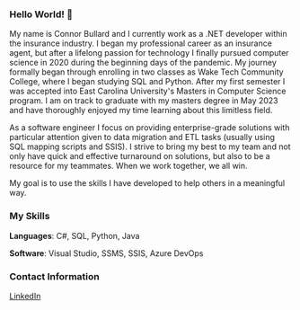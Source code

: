 ### Hello World! 👋

My name is Connor Bullard and I currently work as a .NET developer within the insurance industry. I began my professional career as an insurance agent, but after a lifelong passion for technology I finally pursued computer science in 2020 during the beginning days of the pandemic. My journey formally began through enrolling in two classes as Wake Tech Community College, where I began studying SQL and Python. After my first semester I was accepted into East Carolina University's Masters in Computer Science program. I am on track to graduate with my masters degree in May 2023 and have thoroughly enjoyed my time learning about this limitless field.

As a software engineer I focus on providing enterprise-grade solutions with particular attention given to data migration and ETL tasks (usually using SQL mapping scripts and SSIS). I strive to bring my best to my team and not only have quick and effective turnaround on solutions, but also to be a resource for my teammates. When we work together, we all win.

My goal is to use the skills I have developed to help others in a meaningful way.

### My Skills

**Languages**: C#, SQL, Python, Java

**Software**: Visual Studio, SSMS, SSIS, Azure DevOps

### Contact Information
[LinkedIn](https://www.linkedin.com/in/connordbullard/)

<!--
**cdbullard/cdbullard** is a ✨ _special_ ✨ repository because its `README.md` (this file) appears on your GitHub profile.

Here are some ideas to get you started:

- 🔭 I’m currently working on ...
- 🌱 I’m currently learning ...
- 👯 I’m looking to collaborate on ...
- 🤔 I’m looking for help with ...
- 💬 Ask me about ...
- 📫 How to reach me: ...
- 😄 Pronouns: ...
- ⚡ Fun fact: ...
-->
